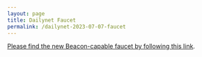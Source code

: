 ```yaml
---
layout: page
title: Dailynet Faucet
permalink: /dailynet-2023-07-07-faucet
---
```


[Please find the new Beacon-capable faucet by following this link](https://faucet.dailynet-2023-07-07.teztnets.xyz).

